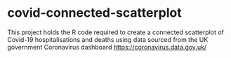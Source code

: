 # covid-connected-scatterplot

This project holds the R code required to create a connected scatterplot of Covid-19 hospitalisations and deaths using data sourced from the UK government Coronavirus dashboard https://coronavirus.data.gov.uk/
